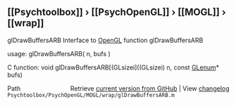 ## [[Psychtoolbox]] &#8250; [[PsychOpenGL]] &#8250; [[MOGL]] &#8250; [[wrap]]

glDrawBuffersARB  Interface to [OpenGL](OpenGL) function glDrawBuffersARB  
  
usage:  glDrawBuffersARB( n, bufs )  
  
C function:  void glDrawBuffersARB[(GLsizei]((GLsizei) n, const [GLenum](GLenum)\* bufs)  




<div class="code_header" style="text-align:right;">
  <span style="float:left;">Path&nbsp;&nbsp;</span> <span class="counter">Retrieve <a href=
  "https://raw.github.com/Psychtoolbox-3/Psychtoolbox-3/beta/Psychtoolbox/PsychOpenGL/MOGL/wrap/glDrawBuffersARB.m">current version from GitHub</a> | View <a href=
  "https://github.com/Psychtoolbox-3/Psychtoolbox-3/commits/beta/Psychtoolbox/PsychOpenGL/MOGL/wrap/glDrawBuffersARB.m">changelog</a></span>
</div>
<div class="code">
  <code>Psychtoolbox/PsychOpenGL/MOGL/wrap/glDrawBuffersARB.m</code>
</div>

